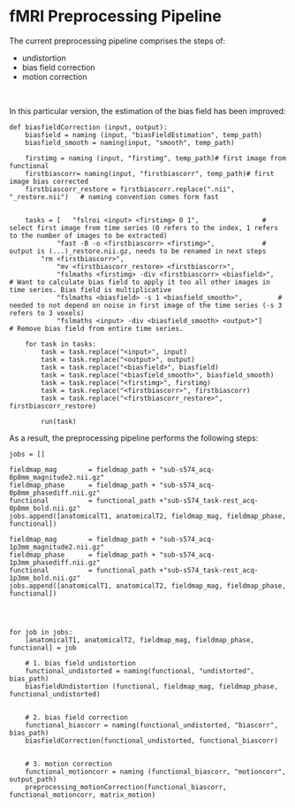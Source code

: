 # fMRI Preprocessing Pipeline #

The current preprocessing pipeline comprises the steps of:

- undistortion
- bias field correction
- motion correction

<br>


In this particular version, the estimation of the bias field has been improved:

    def biasfieldCorrection (input, output):
	    biasfield = naming (input, "biasFieldEstimation", temp_path)
	    biasfield_smooth = naming(input, "smooth", temp_path)
	    
	    firstimg = naming (input, "firstimg", temp_path)# first image from functional
	    firstbiascorr= naming(input, "firstbiascorr", temp_path)# first image bias corrected
	    firstbiascorr_restore = firstbiascorr.replace(".nii", "_restore.nii")   # naming convention comes form fast
	    
	    
	    tasks = [   "fslroi <input> <firstimg> 0 1",				# select first image from time series (0 refers to the index, 1 refers to the number of images to be extracted)
	    		"fast -B -o <firstbiascorr> <firstimg>",			# output is (...)_restore.nii.gz, needs to be renamed in next steps
	   		"rm <firstbiascorr>",
	    		"mv <firstbiascorr_restore> <firstbiascorr>",
	    		"fslmaths <firstimg> -div <firstbiascorr> <biasfield>", 	# Want to calculate bias field to apply it too all other images in time series. Bias field is multiplicative
	    		"fslmaths <biasfield> -s 1 <biasfield_smooth>", 		# needed to not depend on noise in first image of the time series (-s 3 refers to 3 voxels)
	    		"fslmaths <input> -div <biasfield_smooth> <output>"] 		# Remove bias field from entire time series.

	    for task in tasks:
	        task = task.replace("<input>", input)
	        task = task.replace("<output>", output)
	        task = task.replace("<biasfield>", biasfield)
	        task = task.replace("<biasfield_smooth>", biasfield_smooth)
	        task = task.replace("<firstimg>", firstimg)
	        task = task.replace("<firstbiascorr>", firstbiascorr)
	        task = task.replace("<firstbiascorr_restore>", firstbiascorr_restore)
	
	        run(task)
	    



As a result, the preprocessing pipeline performs the following steps:


	jobs = []
	
	fieldmap_mag        = fieldmap_path + "sub-s574_acq-0p8mm_magnitude2.nii.gz"
	fieldmap_phase      = fieldmap_path + "sub-s574_acq-0p8mm_phasediff.nii.gz"
	functional          = functional_path +"sub-s574_task-rest_acq-0p8mm_bold.nii.gz"
	jobs.append([anatomicalT1, anatomicalT2, fieldmap_mag, fieldmap_phase, functional])
	
	fieldmap_mag        = fieldmap_path + "sub-s574_acq-1p3mm_magnitude2.nii.gz"
	fieldmap_phase      = fieldmap_path + "sub-s574_acq-1p3mm_phasediff.nii.gz"
	functional          = functional_path +"sub-s574_task-rest_acq-1p3mm_bold.nii.gz"
	jobs.append([anatomicalT1, anatomicalT2, fieldmap_mag, fieldmap_phase, functional])




	for job in jobs:
	    [anatomicalT1, anatomicalT2, fieldmap_mag, fieldmap_phase, functional] = job
	
	    # 1. bias field undistortion
	    functional_undistorted = naming(functional, "undistorted", bias_path)
	    biasfieldUndistortion (functional, fieldmap_mag, fieldmap_phase, functional_undistorted)
	
	
	    # 2. bias field correction
	    functional_biascorr = naming(functional_undistorted, "biascorr", bias_path)
	    biasfieldCorrection(functional_undistorted, functional_biascorr)
	
	
	    # 3. motion correction
	    functional_motioncorr = naming (functional_biascorr, "motioncorr", output_path)
	    preprocessing_motionCorrection(functional_biascorr, functional_motioncorr, matrix_motion)
    
